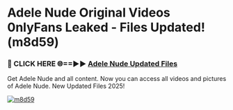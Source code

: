 # Adele Nude Original Videos 0nlyFans Leaked - Files Updated! (m8d59)

<h3>🔴 CLICK HERE 🌐==►► <a href="https://tinyurl.com/yc6ubb5a" rel="nofollow">Adele Nude Updated Files</a></h3>

Get Adele Nude and all content. Now you can access all videos and pictures of Adele Nude. New Updated Files 2025!

[![m8d59](https://i.imgur.com/7eu0CRL.gif)](https://tinyurl.com/yc6ubb5a)

